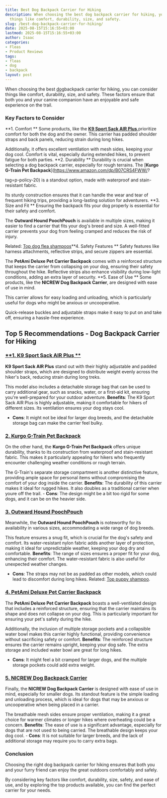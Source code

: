 ```yaml
---
title: Best Dog Backpack Carrier for Hiking
description: When choosing the best dog backpack carrier for hiking, you can consider
  things like comfort, durability, size, and safety.
slug: /best-dog-backpack-carrier-for-hiking/
date: 2025-08-15T15:16:55+03:00
lastmod: 2025-08-15T15:16:55+03:00
author: Isaac
categories:
- Fleas
- Product Reviews
tags:
- fleas
- dog
- backpack
layout: post
---
```

When choosing the best [dog](https://pestpolicy.com/best-dog-beds/)backpack carrier for hiking, you can consider things like comfort, durability, size, and safety. These factors ensure that both you and your canine companion have an enjoyable and safe experience on the trail.

###  Key Factors to Consider

**1. Comfort ** Some products, like the [**K9 Sport Sack AIR Plus**](https://www.amazon.com/dp/B0CSG5YRZF/?tag=p-policy-20),prioritize comfort for both the dog and the owner. This carrier has padded shoulder straps and back panels, reducing strain during long hikes.

Additionally, it offers excellent ventilation with mesh sides, keeping your dog cool. Comfort is vital, especially during extended hikes, to prevent fatigue for both parties. **2. Durability ** Durability is crucial when selecting a dog backpack carrier, especially for rough terrains. The [**Kurgo G-Train Pet Backpack**](https://www.amazon.com/dp/B07CRS4FWW/?

tag=p-policy-20) is a standout option, made with waterproof and stain-resistant fabric.

Its sturdy construction ensures that it can handle the wear and tear of frequent hiking trips, providing a long-lasting solution for adventurers. **3. Size and Fit ** Ensuring the backpack fits your dog properly is essential for their safety and comfort.

The **Outward Hound PoochPouch** is available in multiple sizes, making it easier to find a carrier that fits your dog's breed and size. A well-fitted carrier prevents your dog from feeling cramped and reduces the risk of injury.

Related: [Top dog flea shampoos](https://pestpolicy.com/best-flea-shampoo-for-dogs/)**4. Safety Features ** Safety features like harness attachments, reflective strips, and secure zippers are essential.

The **PetAmi Deluxe Pet Carrier Backpack** comes with a reinforced structure that keeps the carrier from collapsing on your dog, ensuring their safety throughout the hike. Reflective strips also enhance visibility during low-light conditions, adding an extra layer of security. **5. Ease of Use ** Some products, like the **NICREW Dog Backpack Carrier**, are designed with ease of use in mind.

This carrier allows for easy loading and unloading, which is particularly useful for dogs who might be anxious or uncooperative.

Quick-release buckles and adjustable straps make it easy to put on and take off, ensuring a hassle-free experience.

##  Top 5 Recommendations - Dog Backpack Carrier for Hiking

###  [**1. K9 Sport Sack AIR Plus **](https://www.amazon.com/dp/B0CSG5YRZF/?tag=p-policy-20)

**K9 Sport Sack AIR Plus** stand out with their highly adjustable and padded shoulder straps, which are designed to distribute weight evenly across the hiker's back, reducing strain during long treks.

This model also includes a detachable storage bag that can be used to carry additional gear, such as snacks, water, or a first-aid kit, ensuring you're well-prepared for your outdoor adventure. **Benefits**: The K9 Sport Sack AIR Plus is highly adjustable, making it comfortable for hikers of different sizes. Its ventilation ensures your dog stays cool.

- **Cons**: It might not be ideal for larger dog breeds, and the detachable storage bag can make the carrier feel bulky.

###  [**2. Kurgo G-Train Pet Backpack**](https://www.amazon.com/dp/B07CRS4FWW/?tag=p-policy-20)

On the other hand, the **Kurgo G-Train Pet Backpack** offers unique durability, thanks to its construction from waterproof and stain-resistant fabric. This makes it particularly appealing for hikers who frequently encounter challenging weather conditions or rough terrain.

The G-Train's separate storage compartment is another distinctive feature, providing ample space for personal items without compromising the comfort of your dog inside the carrier. **Benefits**: The durability of this carrier makes it ideal for rugged hikes. It also doubles as a traditional carrier when youre off the trail. - **Cons**: The design might be a bit too rigid for some dogs, and it can be on the heavier side.

###  [**3. Outward Hound PoochPouch**](https://www.amazon.com/dp/B0081XII9S/?tag=p-policy-20)

Meanwhile, the **Outward Hound PoochPouch** is noteworthy for its availability in various sizes, accommodating a wide range of dog breeds.

This feature ensures a snug fit, which is crucial for the dog's safety and comfort. Its water-resistant nylon fabric adds another layer of protection, making it ideal for unpredictable weather, keeping your dog dry and comfortable. **Benefits**: The range of sizes ensures a proper fit for your dog, enhancing their comfort. The water-resistant fabric is also useful for unexpected weather changes.

- **Cons**: The straps may not be as padded as other models, which could lead to discomfort during long hikes. Related: [Top puppy shampoo](https://pestpolicy.com/best-puppy-shampoo-for-fleas/).

###  [**4. PetAmi Deluxe Pet Carrier Backpack**](https://www.amazon.com/dp/B07B62YX1V/?tag=p-policy-20)

The **PetAmi Deluxe Pet Carrier Backpack** boasts a well-ventilated design that includes a reinforced structure, ensuring that the carrier maintains its shape and does not collapse on your dog. This is particularly important for ensuring your pet's safety during the hike.

Additionally, the inclusion of multiple storage pockets and a collapsible water bowl makes this carrier highly functional, providing convenience without sacrificing safety or comfort. **Benefits**: The reinforced structure ensures the carrier remains upright, keeping your dog safe. The extra storage and included water bowl are great for long hikes.

- **Cons**: It might feel a bit cramped for larger dogs, and the multiple storage pockets could add extra weight.

###  [**5. NICREW Dog Backpack Carrier**](https://www.amazon.com/dp/B01E3INMFE/?tag=p-policy-20)

Finally, the **NICREW Dog Backpack Carrier** is designed with ease of use in mind, especially for smaller dogs. Its standout feature is the simple loading and unloading process, which is ideal for dogs that may be anxious or uncooperative when being placed in a carrier.

The breathable mesh sides ensure proper ventilation, making it a great choice for warmer climates or longer hikes where overheating could be a concern. **Benefits**: The ease of use is a significant advantage, especially for dogs that are not used to being carried. The breathable design keeps your dog cool. - **Cons**: It is not suitable for larger breeds, and the lack of additional storage may require you to carry extra bags.

###  Conclusion

Choosing the right dog backpack carrier for hiking ensures that both you and your furry friend can enjoy the great outdoors comfortably and safely.

By considering key factors like comfort, durability, size, safety, and ease of use, and by exploring the top products available, you can find the perfect carrier for your needs.
